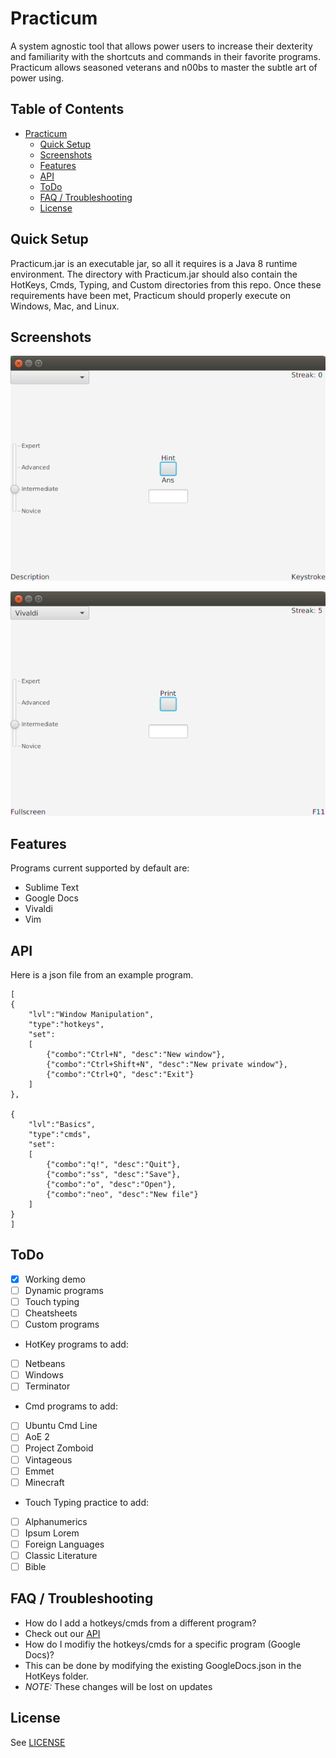 # Practicum
A system agnostic tool that allows power users to increase their dexterity and familiarity with the shortcuts and commands in their favorite programs. Practicum allows seasoned veterans and n00bs to master the subtle art of power using.


## Table of Contents
 - [Practicum](#practicum)
	- [Quick Setup](#quick-setup)
	- [Screenshots](#screenshots)
	- [Features](#features)
	- [API](#api)
	- [ToDo](#todo)
	- [FAQ / Troubleshooting](#faq--troubleshooting)
	- [License](#license)


## Quick Setup
Practicum.jar is an executable jar, so all it requires is a Java 8 runtime environment. The directory with Practicum.jar should also contain the HotKeys, Cmds, Typing, and Custom directories from this repo. Once these requirements have been met, Practicum should properly execute on Windows, Mac, and Linux.

## Screenshots

![Home Screen](Resources/HomeScreen.png?raw=true "Home Screen")

![Hotkey Example](Resources/HotkeyExample.png?raw=true "Hotkey Example")

## Features
Programs current supported by default are:
 * Sublime Text
 * Google Docs
 * Vivaldi
 * Vim

## API
Here is a json file from an example program.

	[
	{ 
		"lvl":"Window Manipulation",
		"type":"hotkeys",
		"set":
		[
			{"combo":"Ctrl+N", "desc":"New window"},
			{"combo":"Ctrl+Shift+N", "desc":"New private window"},
			{"combo":"Ctrl+Q", "desc":"Exit"}
		]
	},
	
	{
		"lvl":"Basics",
		"type":"cmds",
		"set":
		[
			{"combo":"q!", "desc":"Quit"},
			{"combo":"ss", "desc":"Save"},
			{"combo":"o", "desc":"Open"},
			{"combo":"neo", "desc":"New file"}
		]
	}
	]

## ToDo

* [x] Working demo
* [ ] Dynamic programs
* [ ] Touch typing 
* [ ] Cheatsheets
* [ ] Custom programs
* HotKey programs to add:
 * [ ] Netbeans
 * [ ] Windows
 * [ ] Terminator
* Cmd programs to add:
 * [ ] Ubuntu Cmd Line
 * [ ] AoE 2
 * [ ] Project Zomboid
 * [ ] Vintageous
 * [ ] Emmet
 * [ ] Minecraft
* Touch Typing practice to add:
 * [ ] Alphanumerics
 * [ ] Ipsum Lorem
 * [ ] Foreign Languages
 * [ ] Classic Literature
 * [ ] Bible

## FAQ / Troubleshooting

* How do I add a hotkeys/cmds from a different program?
 * Check out our [API](#api)
* How do I modifiy the hotkeys/cmds for a specific program (Google Docs)?
 * This can be done by modifying the existing GoogleDocs.json in the HotKeys folder.
 * _NOTE:_ These changes will be lost on updates

## License

See [LICENSE](LICENSE)

<!---
Link References
-->

[nerd-fonts]:https://github.com/ryanoasis/nerd-fonts
